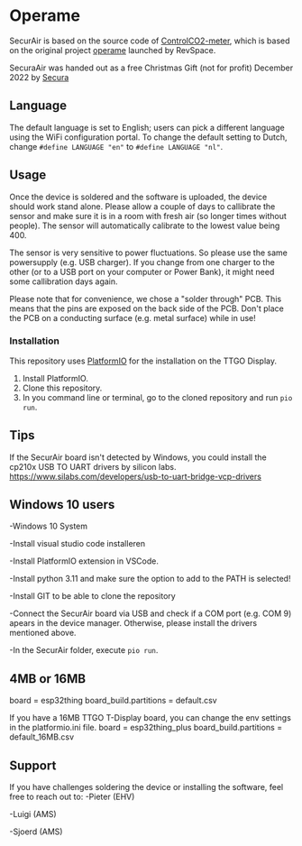 # Operame

SecurAir is based on the source code of [ControlCO2-meter](https://controlco2.space), which is based on the original project [operame](https://operame.nl/Operame) launched by RevSpace.

SecuraAir was handed out as a free Christmas Gift (not for profit) December 2022 by [Secura](https://www.secura.com)

## Language

The default language is set to English; users can pick a different language using the
WiFi configuration portal. To change the default setting to Dutch, change
`#define LANGUAGE "en"` to `#define LANGUAGE "nl"`.

## Usage

Once the device is soldered and the software is uploaded, the device should work stand alone.
Please allow a couple of days to callibrate the sensor and make sure it is in a room with fresh air (so longer times without people). The sensor will automatically calibrate to the lowest value being 400.

The sensor is very sensitive to power fluctuations.  So please use the same powersupply (e.g. USB charger). If you change from one charger to the other (or to a USB port on your computer or Power Bank), it might need some callibration days again.

Please note that for convenience, we chose a "solder through" PCB. This means that the pins are exposed on the back side of the PCB. Don't place the PCB on a conducting surface (e.g. metal surface) while in use!

### Installation

This repository uses [PlatformIO](https://platformio.org/) for the installation on the TTGO Display.

1. Install PlatformIO.
2. Clone this repository.
3. In you command line or terminal, go to the cloned repository and run `pio run`.

## Tips

If the SecurAir board isn't detected by Windows, you could install the cp210x USB TO UART drivers by silicon labs.
https://www.silabs.com/developers/usb-to-uart-bridge-vcp-drivers
  
## Windows 10 users  
-Windows 10 System

-Install visual studio code installeren

-Install PlatformIO extension in VSCode.

-Install python 3.11 and make sure the option to add to the PATH is selected!

-Install GIT to be able to clone the repository

-Connect the SecurAir board via USB and check if a COM port (e.g. COM 9) apears in the device manager. Otherwise, please install the drivers mentioned above.

-In the SecurAir folder, execute `pio run`.

## 4MB or 16MB

board = esp32thing
board_build.partitions = default.csv

If you have a 16MB TTGO T-Display board, you can change the env settings in the platformio.ini file.
board = esp32thing_plus
board_build.partitions = default_16MB.csv

## Support

If you have challenges soldering the device or installing the software, feel free to reach out to:
-Pieter (EHV)

-Luigi (AMS)

-Sjoerd (AMS)
